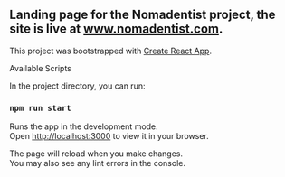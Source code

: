 ## Landing page for the Nomadentist project, the site is live at www.nomadentist.com. 


This project was bootstrapped with [Create React App](https://github.com/facebook/create-react-app).



Available Scripts

In the project directory, you can run:

### `npm run start`

Runs the app in the development mode.\
Open [http://localhost:3000](http://localhost:3000) to view it in your browser.

The page will reload when you make changes.\
You may also see any lint errors in the console.


